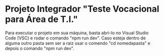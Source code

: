 # Projeto Integrador "Teste Vocacional para Área de T.I."

Para executar o projeto em sua máquina, basta abri-lo no Visual Studio Code (VSC) e rodar o comando "npm run dev". Caso esteja dentro de alguma outro pasta sem ser a raiz usar o comendo "cd nomedapasta" e depois o comando "npm run dev".
